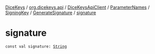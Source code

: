 [DiceKeys](../../../../../index.md) / [org.dicekeys.api](../../../../index.md) / [DiceKeysApiClient](../../../index.md) / [ParameterNames](../../index.md) / [SigningKey](../index.md) / [GenerateSignature](index.md) / [signature](./signature.md)

# signature

`const val signature: `[`String`](https://kotlinlang.org/api/latest/jvm/stdlib/kotlin/-string/index.html)